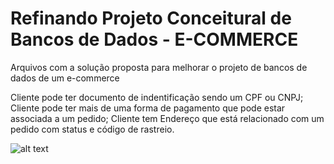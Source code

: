 # Refinando Projeto Conceitural de Bancos de Dados - E-COMMERCE
Arquivos com a solução proposta para melhorar o projeto de bancos de dados de um e-commerce

Cliente pode ter documento de indentificação sendo um CPF ou CNPJ;
Cliente pode ter mais de uma forma de pagamento que pode estar associada a um pedido;
Cliente tem Endereço que está relacionado com um pedido com status e código de rastreio.

![alt text](https://github.com/Calteryeker/db-review/blob/main/e-commerce.png?raw=true)
